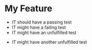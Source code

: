 # My Feature

+ IT should have a passing test
+ IT might have a failing test
+ IT might have an unfulfilled test
- IT might have another unfulfilled test